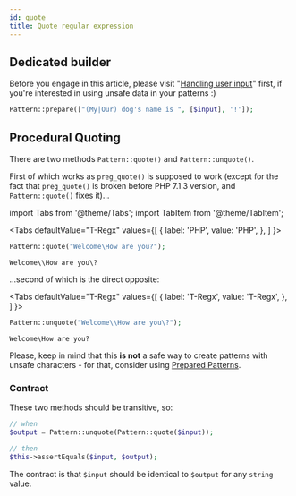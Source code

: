 ```yaml
---
id: quote
title: Quote regular expression
---
```


## Dedicated builder

Before you engage in this article, please visit "[Handling user input](handling-user-input.md)" first, if you're interested
in using unsafe data in your patterns :)

```php
Pattern::prepare(["(My|Our) dog's name is ", [$input], '!']);
```

## Procedural Quoting

There are two methods `Pattern::quote()` and `Pattern::unquote()`.

First of which works as `preg_quote()` is supposed to
work (except for the fact that `preg_quote()` is broken before PHP 7.1.3 version, and `Pattern::quote()` fixes it)...

import Tabs from '@theme/Tabs';
import TabItem from '@theme/TabItem';

<Tabs
defaultValue="T-Regx"
values={[
{ label: 'PHP', value: 'PHP', },
]
}>
<TabItem value="T-Regx">

```php
Pattern::quote("Welcome\How are you?");
```

</TabItem>
</Tabs>

<!--T-Regx:{echo-at(0)}-->
<!--Result-Output-->

<div className="output-block">

```text
Welcome\\How are you\?
```

</div>

...second of which is the direct opposite:

<Tabs
defaultValue="T-Regx"
values={[
{ label: 'T-Regx', value: 'T-Regx', },
]
}>
<TabItem value="T-Regx">

```php
Pattern::unquote("Welcome\\How are you\?");
```

</TabItem>
</Tabs>

<!--T-Regx:{echo-at(0)}-->
<!--Result-Output-->

<div className="output-block">

```text
Welcome\How are you?
```

</div>

Please, keep in mind that this **is not** a safe way to create patterns with unsafe characters - for that, consider
using [Prepared Patterns](prepared-patterns.md).

### Contract

These two methods should be transitive, so:

```php
// when
$output = Pattern::unquote(Pattern::quote($input));

// then
$this->assertEquals($input, $output); 
```

The contract is that `$input` should be identical to `$output` for any `string` value.
